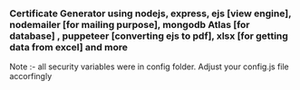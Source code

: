 ### Certificate Generator using nodejs, express, ejs [view engine], nodemailer [for mailing purpose], mongodb Atlas [for database] , puppeteer [converting ejs to pdf], xlsx [for getting data from excel] and more 

Note :- all security variables were in config folder. Adjust your config.js file accorfingly 
